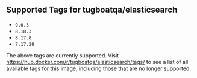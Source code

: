 ## Supported Tags for tugboatqa/elasticsearch

* `9.0.3`
* `8.18.3`
* `8.17.8`
* `7.17.28`

The above tags are currently supported. Visit https://hub.docker.com/r/tugboatqa/elasticsearch/tags/ to see a list of all available tags for this image, including those that are no longer supported.
